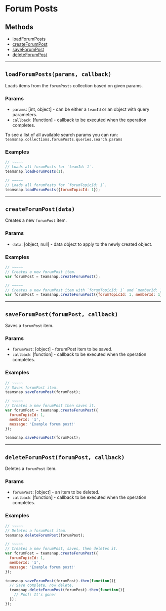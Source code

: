 # Forum Posts

## Methods

- [loadForumPosts](#loadForumPosts)
- [createForumPost](#createForumPost)
- [saveForumPost](#saveForumPost)
- [deleteForumPost](#deleteForumPost)


---
<a id="loadForumPosts"></a>
## `loadForumPosts(params, callback)`
Loads items from the `forumPosts` collection based on given params.

### Params
* `params`: [int, object] - can be either a `teamId` or an object with query parameters.
* `callback`: [function] - callback to be executed when the operation completes.

To see a list of all available search params you can run:
`teamsnap.collections.forumPosts.queries.search.params`

### Examples
```javascript
// ~~~~~
// Loads all forumPosts for `teamId: 1`.
teamsnap.loadForumPosts(1);

// ~~~~~
// Loads all forumPosts for `forumTopicId: 1`.
teamsnap.loadForumPosts({forumTopicId: 1});
```


---


<a id="createForumPost"></a>
## `createForumPost(data)`
Creates a new `forumPost` item.

### Params
* `data`: [object, null] - data object to apply to the newly created object.

### Examples
```javascript
// ~~~~~
// Creates a new forumPost item.
var forumPost = teamsnap.createForumPost();

// ~~~~~
// Creates a new forumPost item with `forumTopicId: 1` and `memberId: 1`.
var forumPost = teamsnap.createForumPost({forumTopicId: 1, memberId: 1});
```


---


<a id="saveForumPost"></a>
## `saveForumPost(forumPost, callback)`
Saves a `forumPost` item.

### Params
* `forumPost`: [object] - forumPost item to be saved.
* `callback`: [function] - callback to be executed when the operation completes.

### Examples
```javascript
// ~~~~~
// Saves forumPost item.
teamsnap.saveForumPost(forumPost);

// ~~~~~
// Creates a new forumPost then saves it.
var forumPost = teamsnap.createForumPost({
  forumTopicId: 1,
  memberId: '1',
  message: 'Example forum post!'
});

teamsnap.saveForumPost(forumPost);
```


---


<a id="deleteForumPost"></a>
## `deleteForumPost(forumPost, callback)`
Deletes a `forumPost` item.

### Params
* `forumPost`: [object] - an item to be deleted.
* `callback`: [function] - callback to be executed when the operation completes.

### Examples
```javascript
// ~~~~~
// Deletes a forumPost item.
teamsnap.deleteForumPost(forumPost);

// ~~~~~
// Creates a new forumPost, saves, then deletes it.
var forumPost = teamsnap.createForumPost({
  forumTopicId: 1,
  memberId: '1',
  message: 'Example forum post!'
});

teamsnap.saveForumPost(forumPost).then(function(){
  // Save complete, now delete.
  teamsnap.deleteForumPost(forumPost).then(function(){
    // Poof! It's gone!
  });
});
```
